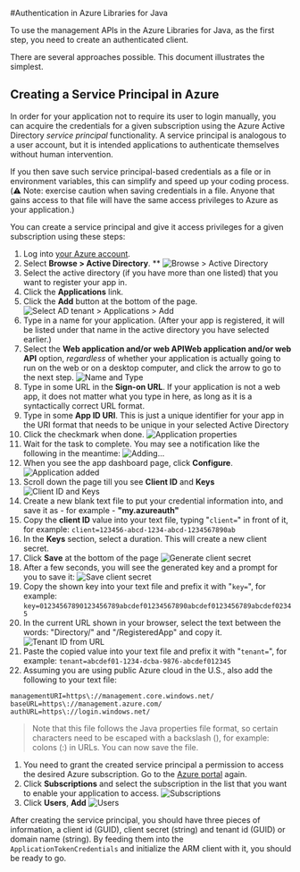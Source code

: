 #Authentication in Azure Libraries for Java

To use the management APIs in the Azure Libraries for Java, as the first step, you need to 
create an authenticated client.

There are several approaches possible. This document illustrates the simplest.

## Creating a Service Principal in Azure

In order for your application not to require its user to login manually, you can acquire the credentials for a given subscription using the Azure Active Directory *service principal* functionality. A service principal is analogous to a user account, but it is intended applications to authenticate themselves without human intervention.

If you then save such service principal-based credentials as a file or in environment variables, this can simplify and speed up your coding process. (:warning: Note: exercise caution when saving credentials in a file. Anyone that gains access to that file will have the same access privileges to Azure as your application.)

You can create a service principal and give it access privileges for a given subscription using these steps:

1. Log into [your Azure account](http://portal.azure.com).
1. Select **Browse > Active Directory**.
** ![Browse > Active Directory](/media/auth/browse-ad.png)
1. Select the active directory (if you have more than one listed) that you want to register your app in.
1. Click the **Applications** link.
1. Click the **Add** button at the bottom of the page.
  ![Select AD tenant > Applications > Add](/media/auth/add.png)
1. Type in a name for your application. (After your app is registered, it will be listed under that name in the active directory you have selected earlier.)
1. Select the **Web application and/or web APIWeb application and/or web API** option, *regardless* of whether your application is actually going to run on the web or on a desktop computer, and click the arrow to go to the next step.
  ![Name and Type](/media/auth/app.png)
1. Type in some URL in the **Sign-on URL**. If your application is not a web app, it does not matter what you type in here, as long as it is a syntactically correct URL format.
1. Type in some **App ID URI**. This is just a unique identifier for your app in the URI format that needs to be unique in your selected Active Directory
1. Click the checkmark when done.
  ![Application properties](/media/auth/app-props.png)
1. Wait for the task to complete. You may see a notification like the following in the meantime:
  ![Adding...](/media/auth/adding.png)
1. When you see the app dashboard page, click **Configure**.
  ![Application added](/media/auth/added.png)
1. Scroll down the page till you see **Client ID** and **Keys**
  ![Client ID and Keys](/media/auth/client-id.png)
1. Create a new blank text file to put your credential information into, and save it as - for example - **"my.azureauth"**
1. Copy the **client ID** value into your text file, typing "`client=`" in front of it, for example:
  `client=123456-abcd-1234-abcd-1234567890ab`
1. In the **Keys** section, select a duration. This will create a new client secret.
1. Click **Save** at the bottom of the page
  ![Generate client secret](/media/auth/keys.png)
1. After a few seconds, you will see the generated key and a prompt for you to save it:
  ![Save client secret](/media/auth/key-generated.png)
1. Copy the shown key into your text file and prefix it with "`key=`", for example:
  `key=01234567890123456789abcdef01234567890abcdef0123456789abcdef02345`
1. In the current URL shown in your browser, select the text between the words: "Directory/" and "/RegisteredApp" and copy it.
  ![Tenant ID from URL](/media/auth/tenant-id.png)
1. Paste the copied value into your text file and prefix it with "`tenant=`", for example:
  `tenant=abcdef01-1234-dcba-9876-abcdef012345`
1. Assuming you are using public Azure cloud in the U.S., also add the following to your text file:
```
managementURI=https\://management.core.windows.net/
baseURL=https\://management.azure.com/
authURL=https\://login.windows.net/
```
> Note that this file follows the Java properties file format, so certain characters need to be escaped with a backslash (\), for example: colons (\:) in URLs. 
You can now save the file.
1. You need to grant the created service principal a permission to access the desired Azure subscription. Go to the [Azure portal](http://portal.azure.com) again.
1. Click **Subscriptions** and select the subscription in the list that you want to enable your application to access.
  ![Subscriptions](/media/auth/subscriptions.png)
1. Click **Users**, **Add**
  ![Users](/media/auth/users.png)

After creating the service principal, you should have three pieces of information, a client id (GUID), client secret (string) and tenant id (GUID) or domain name (string). By feeding them into the `ApplicationTokenCredentials` and initialize the ARM client with it, you should be ready to go.
